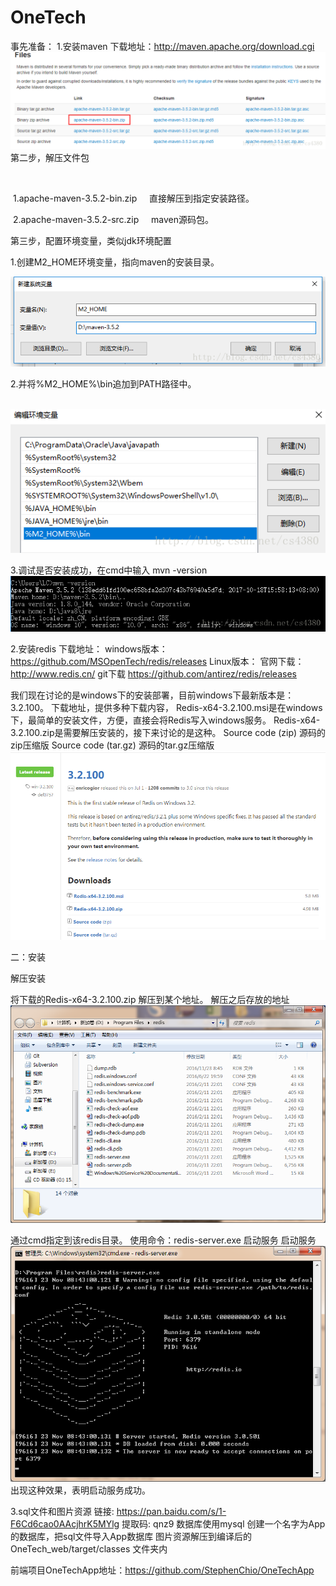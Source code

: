 # OneTech
事先准备：
1.安装maven
下载地址：http://maven.apache.org/download.cgi
![Image](https://github.com/StephenChio/img-folder/blob/master/20180125104433174.png)
第二步，解压文件包

 

 1.apache-maven-3.5.2-bin.zip     直接解压到指定安装路径。

 2.apache-maven-3.5.2-src.zip     maven源码包。



第三步，配置环境变量，类似jdk环境配置

1.创建M2_HOME环境变量，指向maven的安装目录。

![Image](https://github.com/StephenChio/img-folder/blob/master/20180125103247489.png)



2.并将%M2_HOME%\bin追加到PATH路径中。

 ![Image](https://github.com/StephenChio/img-folder/blob/master/20180125103448461.png)



3.调试是否安装成功，在cmd中输入 mvn -version
 ![Image](https://github.com/StephenChio/img-folder/blob/master/20180125103643968.png)

2.安装redis
下载地址：
windows版本：
    https://github.com/MSOpenTech/redis/releases
Linux版本：
    官网下载：
        http://www.redis.cn/
    git下载
        https://github.com/antirez/redis/releases
        
我们现在讨论的是windows下的安装部署，目前windows下最新版本是：3.2.100。
下载地址，提供多种下载内容，
Redis-x64-3.2.100.msi是在windows下，最简单的安装文件，方便，直接会将Redis写入windows服务。
Redis-x64-3.2.100.zip是需要解压安装的，接下来讨论的是这种。
Source code (zip) 源码的zip压缩版
Source code (tar.gz) 源码的tar.gz压缩版
![Image](https://github.com/StephenChio/img-folder/blob/master/564792-20170302141835970-345229799.png)

二：安装

解压安装

将下载的Redis-x64-3.2.100.zip 解压到某个地址。
解压之后存放的地址
![Image](https://github.com/StephenChio/img-folder/blob/master/564792-20170302141837188-1772743982.png)

通过cmd指定到该redis目录。
使用命令：redis-server.exe 启动服务
启动服务
![Image](https://github.com/StephenChio/img-folder/blob/master/564792-20170302141837907-542406591.png)
出现这种效果，表明启动服务成功。

3.sql文件和图片资源
链接: https://pan.baidu.com/s/1-F6Cd6cao0AAcjhrK5MYlg 提取码: qnz9
数据库使用mysql 创建一个名字为App的数据库，把sql文件导入App数据库
图片资源解压到编译后的OneTech_web/target/classes 文件夹内

前端项目OneTechApp地址：https://github.com/StephenChio/OneTechApp
